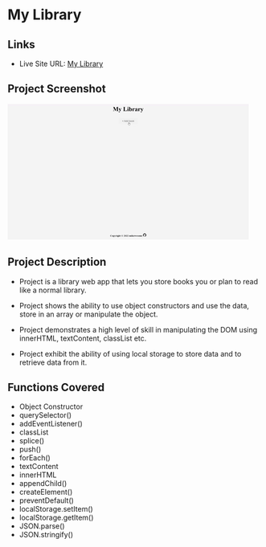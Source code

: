 # My Library

## Links
- Live Site URL: [My Library](https://mikowesome.github.io/library/)

## Project Screenshot

![](images/library.gif)

## Project Description

- Project is a library web app that lets you store books you or plan to read like a normal library.

- Project shows the ability to use object constructors and use the data, store in an array or manipulate the object.

- Project demonstrates a high level of skill in manipulating the DOM using innerHTML, textContent, classList etc.

- Project exhibit the ability of using local storage to store data and to retrieve data from it.  

## Functions Covered

- Object Constructor
- querySelector()
- addEventListener()
- classList
- splice()
- push()
- forEach()
- textContent
- innerHTML
- appendChild()
- createElement()
- preventDefault()
- localStorage.setItem()
- localStorage.getItem()
- JSON.parse()
- JSON.stringify()